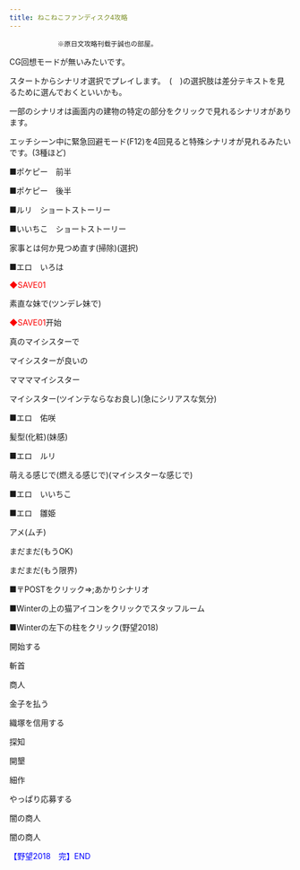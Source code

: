 ```yaml
---
title: ねこねこファンディスク4攻略
---
```


                ※原日文攻略刊载于誠也の部屋。



CG回想モードが無いみたいです。

スタートからシナリオ選択でプレイします。　(　)の選択肢は差分テキストを見るために選んでおくといいかも。

一部のシナリオは画面内の建物の特定の部分をクリックで見れるシナリオがあります。

エッチシーン中に緊急回避モード(F12)を4回見ると特殊シナリオが見れるみたいです。(3種ほど)



■ポケピー　前半



■ポケピー　後半



■ルリ　ショートストーリー



■いいちこ　ショートストーリー

家事とは何か見つめ直す(掃除)(選択)



■エロ　いろは

<font color="#fa0000">◆SAVE01</font>

素直な妹で(ツンデレ妹で)



<font color="#fa0000">◆SAVE01</font>开始

真のマイシスターで

マイシスターが良いの

ママママイシスター

マイシスター(ツインテならなお良し)(急にシリアスな気分)



■エロ　佑咲

髪型(化粧)(妹感)



■エロ　ルリ

萌える感じで(燃える感じで)(マイシスターな感じで)



■エロ　いいちこ



■エロ　雛姫

アメ(ムチ)

まだまだ(もうOK)

まだまだ(もう限界)



■〒POSTをクリック⇒;あかりシナリオ



■Winterの上の猫アイコンをクリックでスタッフルーム



■Winterの左下の柱をクリック(野望2018)

開始する

斬首

商人

金子を払う

織塚を信用する

探知

開墾

細作

やっぱり応募する

闇の商人

闇の商人

<font color="#0000ff">【野望2018　完】END</font>


              
